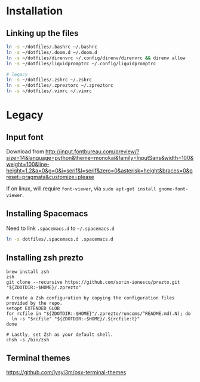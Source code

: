 # Installation

## Linking up the files

```bash
ln -s ~/dotfiles/.bashrc ~/.bashrc
ln -s ~/dotfiles/.doom.d ~/.doom.d
ln -s ~/dotfiles/direnvrc ~/.config/direnv/direnvrc && direnv allow
ln -s ~/dotfiles/liquidpromptrc ~/.config/liquidpromptrc

# legacy
ln -s ~/dotfiles/.zshrc ~/.zshrc
ln -s ~/dotfiles/.zpreztorc ~/.zpreztorc
ln -s ~/dotfiles/.vimrc ~/.vimrc
```

# Legacy

## Input font

Download from <http://input.fontbureau.com/preview/?size=14&language=python&theme=monokai&family=InputSans&width=100&weight=100&line-height=1.2&a=0&g=0&i=serif&l=serif&zero=0&asterisk=height&braces=0&preset=pragmata&customize=please>

If on linux, will require `font-viewer`, via `sudo apt-get install gnome-font-viewer`.

## Installing Spacemacs

Need to link `.spacemacs.d` to `~/.spacemacs.d`

```bash
ln -s dotfiles/.spacemacs.d .spacemacs.d
```

## Installing zsh prezto

```shell
brew install zsh
zsh
git clone --recursive https://github.com/sorin-ionescu/prezto.git "${ZDOTDIR:-$HOME}/.zprezto"

# Create a Zsh configuration by copying the configuration files provided by the repo.
setopt EXTENDED_GLOB
for rcfile in "${ZDOTDIR:-$HOME}"/.zprezto/runcoms/^README.md(.N); do
  ln -s "$rcfile" "${ZDOTDIR:-$HOME}/.${rcfile:t}"
done

# Lastly, set Zsh as your default shell.
chsh -s /bin/zsh
```

## Terminal themes

https://github.com/lysyi3m/osx-terminal-themes
